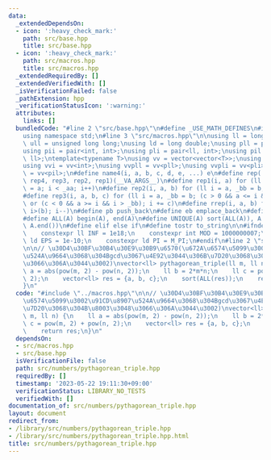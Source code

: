 ```yaml
---
data:
  _extendedDependsOn:
  - icon: ':heavy_check_mark:'
    path: src/base.hpp
    title: src/base.hpp
  - icon: ':heavy_check_mark:'
    path: src/macros.hpp
    title: src/macros.hpp
  _extendedRequiredBy: []
  _extendedVerifiedWith: []
  _isVerificationFailed: false
  _pathExtension: hpp
  _verificationStatusIcon: ':warning:'
  attributes:
    links: []
  bundledCode: "#line 2 \"src/base.hpp\"\n#define _USE_MATH_DEFINES\n#include <bits/stdc++.h>\n\
    using namespace std;\n#line 3 \"src/macros.hpp\"\n\nusing ll = long long;\nusing\
    \ ull = unsigned long long;\nusing ld = long double;\nusing pll = pair<ll, ll>;\n\
    using pii = pair<int, int>;\nusing pli = pair<ll, int>;\nusing pil = pair<int,\
    \ ll>;\ntemplate<typename T>\nusing vv = vector<vector<T>>;\nusing vvl = vv<ll>;\n\
    using vvi = vv<int>;\nusing vvpll = vv<pll>;\nusing vvpli = vv<pli>;\nusing vvpil\
    \ = vv<pil>;\n#define name4(i, a, b, c, d, e, ...) e\n#define rep(...) name4(__VA_ARGS__,\
    \ rep4, rep3, rep2, rep1)(__VA_ARGS__)\n#define rep1(i, a) for (ll i = 0, _aa\
    \ = a; i < _aa; i++)\n#define rep2(i, a, b) for (ll i = a, _bb = b; i < _bb; i++)\n\
    #define rep3(i, a, b, c) for (ll i = a, _bb = b; (c > 0 && a <= i && i < _bb)\
    \ or (c < 0 && a >= i && i > _bb); i += c)\n#define rrep(i, a, b) for (ll i=(a);\
    \ i>(b); i--)\n#define pb push_back\n#define eb emplace_back\n#define mkp make_pair\n\
    #define ALL(A) begin(A), end(A)\n#define UNIQUE(A) sort(ALL(A)), A.erase(unique(ALL(A)),\
    \ A.end())\n#define elif else if\n#define tostr to_string\n\n#ifndef CONSTANTS\n\
    \    constexpr ll INF = 1e18;\n    constexpr int MOD = 1000000007;\n    constexpr\
    \ ld EPS = 1e-10;\n    constexpr ld PI = M_PI;\n#endif\n#line 2 \"src/numbers/pythagorean_triple.hpp\"\
    \n\n// \u30D4\u30BF\u30B4\u30E9\u30B9\u6570(\u672A\u6574\u5099\u3002\u91CD\u8907\
    \u524A\u9664\u3068\u304Bgcd\u3067\u4E92\u3044\u306B\u7D20\u3068\u304B\u8003\u3048\
    \u3066\u306A\u3044\u3002)\nvector<ll> pythagorean_triple(ll m, ll n) {\n    ll\
    \ a = abs(pow(m, 2) - pow(n, 2));\n    ll b = 2*m*n;\n    ll c = pow(m, 2) + pow(n,\
    \ 2);\n    vector<ll> res = {a, b, c};\n    sort(ALL(res));\n    return res;\n\
    }\n"
  code: "#include \"../macros.hpp\"\n\n// \u30D4\u30BF\u30B4\u30E9\u30B9\u6570(\u672A\
    \u6574\u5099\u3002\u91CD\u8907\u524A\u9664\u3068\u304Bgcd\u3067\u4E92\u3044\u306B\
    \u7D20\u3068\u304B\u8003\u3048\u3066\u306A\u3044\u3002)\nvector<ll> pythagorean_triple(ll\
    \ m, ll n) {\n    ll a = abs(pow(m, 2) - pow(n, 2));\n    ll b = 2*m*n;\n    ll\
    \ c = pow(m, 2) + pow(n, 2);\n    vector<ll> res = {a, b, c};\n    sort(ALL(res));\n\
    \    return res;\n}\n"
  dependsOn:
  - src/macros.hpp
  - src/base.hpp
  isVerificationFile: false
  path: src/numbers/pythagorean_triple.hpp
  requiredBy: []
  timestamp: '2023-05-22 19:11:30+09:00'
  verificationStatus: LIBRARY_NO_TESTS
  verifiedWith: []
documentation_of: src/numbers/pythagorean_triple.hpp
layout: document
redirect_from:
- /library/src/numbers/pythagorean_triple.hpp
- /library/src/numbers/pythagorean_triple.hpp.html
title: src/numbers/pythagorean_triple.hpp
---
```

